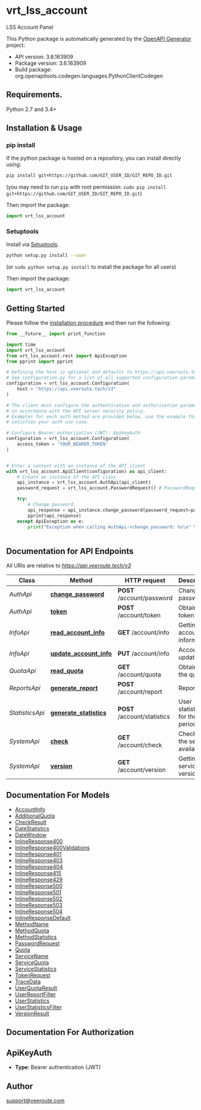 # vrt_lss_account
LSS Account Panel

This Python package is automatically generated by the [OpenAPI Generator](https://openapi-generator.tech) project:

- API version: 3.6.163909
- Package version: 3.6.163909
- Build package: org.openapitools.codegen.languages.PythonClientCodegen

## Requirements.

Python 2.7 and 3.4+

## Installation & Usage
### pip install

If the python package is hosted on a repository, you can install directly using:

```sh
pip install git+https://github.com/GIT_USER_ID/GIT_REPO_ID.git
```
(you may need to run `pip` with root permission: `sudo pip install git+https://github.com/GIT_USER_ID/GIT_REPO_ID.git`)

Then import the package:
```python
import vrt_lss_account
```

### Setuptools

Install via [Setuptools](http://pypi.python.org/pypi/setuptools).

```sh
python setup.py install --user
```
(or `sudo python setup.py install` to install the package for all users)

Then import the package:
```python
import vrt_lss_account
```

## Getting Started

Please follow the [installation procedure](#installation--usage) and then run the following:

```python
from __future__ import print_function

import time
import vrt_lss_account
from vrt_lss_account.rest import ApiException
from pprint import pprint

# Defining the host is optional and defaults to https://api.veeroute.tech/v3
# See configuration.py for a list of all supported configuration parameters.
configuration = vrt_lss_account.Configuration(
    host = "https://api.veeroute.tech/v3"
)

# The client must configure the authentication and authorization parameters
# in accordance with the API server security policy.
# Examples for each auth method are provided below, use the example that
# satisfies your auth use case.

# Configure Bearer authorization (JWT): ApiKeyAuth
configuration = vrt_lss_account.Configuration(
    access_token = 'YOUR_BEARER_TOKEN'
)


# Enter a context with an instance of the API client
with vrt_lss_account.ApiClient(configuration) as api_client:
    # Create an instance of the API class
    api_instance = vrt_lss_account.AuthApi(api_client)
    password_request = vrt_lss_account.PasswordRequest() # PasswordRequest | Password change request data. (optional)

    try:
        # Change password.
        api_response = api_instance.change_password(password_request=password_request)
        pprint(api_response)
    except ApiException as e:
        print("Exception when calling AuthApi->change_password: %s\n" % e)
    
```

## Documentation for API Endpoints

All URIs are relative to *https://api.veeroute.tech/v3*

Class | Method | HTTP request | Description
------------ | ------------- | ------------- | -------------
*AuthApi* | [**change_password**](docs/AuthApi.md#change_password) | **POST** /account/password | Change password.
*AuthApi* | [**token**](docs/AuthApi.md#token) | **POST** /account/token | Obtaining a token.
*InfoApi* | [**read_account_info**](docs/InfoApi.md#read_account_info) | **GET** /account/info | Getting a account information.
*InfoApi* | [**update_account_info**](docs/InfoApi.md#update_account_info) | **PUT** /account/info | Account update.
*QuotaApi* | [**read_quota**](docs/QuotaApi.md#read_quota) | **GET** /account/quota | Obtaining the quotas.
*ReportsApi* | [**generate_report**](docs/ReportsApi.md#generate_report) | **POST** /account/report | Reporting.
*StatisticsApi* | [**generate_statistics**](docs/StatisticsApi.md#generate_statistics) | **POST** /account/statistics | User statistics for the period.
*SystemApi* | [**check**](docs/SystemApi.md#check) | **GET** /account/check | Checking the service availability.
*SystemApi* | [**version**](docs/SystemApi.md#version) | **GET** /account/version | Getting the service version.


## Documentation For Models

 - [AccountInfo](docs/AccountInfo.md)
 - [AdditionalQuota](docs/AdditionalQuota.md)
 - [CheckResult](docs/CheckResult.md)
 - [DateStatistics](docs/DateStatistics.md)
 - [DateWindow](docs/DateWindow.md)
 - [InlineResponse400](docs/InlineResponse400.md)
 - [InlineResponse400Validations](docs/InlineResponse400Validations.md)
 - [InlineResponse401](docs/InlineResponse401.md)
 - [InlineResponse403](docs/InlineResponse403.md)
 - [InlineResponse404](docs/InlineResponse404.md)
 - [InlineResponse415](docs/InlineResponse415.md)
 - [InlineResponse429](docs/InlineResponse429.md)
 - [InlineResponse500](docs/InlineResponse500.md)
 - [InlineResponse501](docs/InlineResponse501.md)
 - [InlineResponse502](docs/InlineResponse502.md)
 - [InlineResponse503](docs/InlineResponse503.md)
 - [InlineResponse504](docs/InlineResponse504.md)
 - [InlineResponseDefault](docs/InlineResponseDefault.md)
 - [MethodName](docs/MethodName.md)
 - [MethodQuota](docs/MethodQuota.md)
 - [MethodStatistics](docs/MethodStatistics.md)
 - [PasswordRequest](docs/PasswordRequest.md)
 - [Quota](docs/Quota.md)
 - [ServiceName](docs/ServiceName.md)
 - [ServiceQuota](docs/ServiceQuota.md)
 - [ServiceStatistics](docs/ServiceStatistics.md)
 - [TokenRequest](docs/TokenRequest.md)
 - [TraceData](docs/TraceData.md)
 - [UserQuotaResult](docs/UserQuotaResult.md)
 - [UserReportFilter](docs/UserReportFilter.md)
 - [UserStatistics](docs/UserStatistics.md)
 - [UserStatisticsFilter](docs/UserStatisticsFilter.md)
 - [VersionResult](docs/VersionResult.md)


## Documentation For Authorization


## ApiKeyAuth

- **Type**: Bearer authentication (JWT)


## Author

support@veeroute.com


